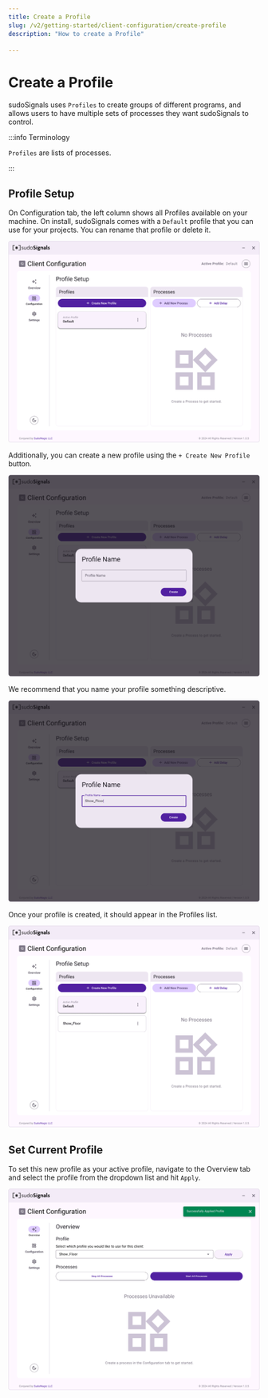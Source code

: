 ```yaml
---
title: Create a Profile
slug: /v2/getting-started/client-configuration/create-profile
description: "How to create a Profile"

---
```


# Create a Profile

sudoSignals uses `Profiles` to create groups of different programs, and allows users to have multiple sets of processes they want sudoSignals to control.

:::info Terminology

`Profiles` are lists of processes.

:::

## Profile Setup

On Configuration tab, the left column shows all Profiles available on your machine. On install, sudoSignals comes with a `Default` profile that you can use for your projects. You can rename that profile or delete it. 

![Client Profile 001](/img/client-configuration/v2-client-profile-001.png)

Additionally, you can create a new profile using the `+ Create New Profile` button.

![Client Profile 002](/img/client-configuration/v2-client-profile-002.png)

We recommend that you name your profile something descriptive.

![Client Profile 003](/img/client-configuration/v2-client-profile-003.png)

Once your profile is created, it should appear in the Profiles list.

![Client Profile 004](/img/client-configuration/v2-client-profile-004.png)

## Set Current Profile

To set this new profile as your active profile, navigate to the Overview tab and select the profile from the dropdown list and hit `Apply`.

![Client Profile 004A](/img/client-configuration/v2-client-profile-004A.png)
